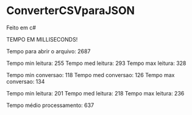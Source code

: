 # ConverterCSVparaJSON
Feito em c#

TEMPO EM MILLISECONDS!

Tempo para abrir o arquivo: 2687

Tempo min leitura: 255 
Tempo med leitura: 293
Tempo max leitura: 328

Tempo min conversao: 118
Tempo med conversao: 126
Tempo max conversao: 134

Tempo min leitura: 201
Tempo med leitura: 218
Tempo max leitura: 236

Tempo médio processamento: 637
